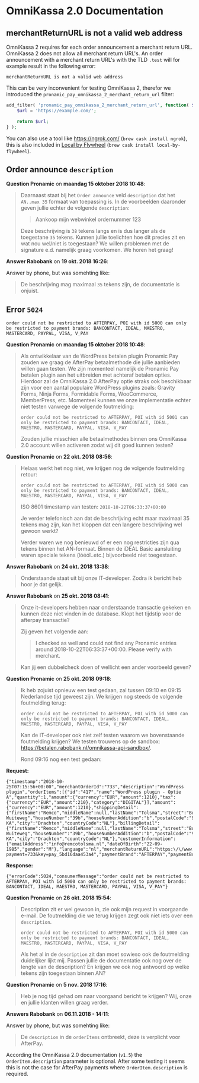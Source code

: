 # OmniKassa 2.0 Documentation

## merchantReturnURL is not a valid web address

OmniKassa 2 requires for each order announcement a merchant return URL. OmniKassa 2 does not allow all merchant return URL's. An order announcement with a merchant return URL's with the TLD `.test` will for example result in the following error:

```
merchantReturnURL is not a valid web address
```

This can be very inconvenient for testing OmniKassa 2, therefor we introduced the `pronamic_pay_omnikassa_2_merchant_return_url` filter:

```php
add_filter( 'pronamic_pay_omnikassa_2_merchant_return_url', function( $url ) {
	$url = 'https://example.com/';

	return $url;
} );
```

You can also use a tool like https://ngrok.com/ (`brew cask install ngrok`), this is also included in [Local by Flywheel](https://local.getflywheel.com/) (`brew cask install local-by-flywheel`).

## Order announce `description`

**Question Pronamic** on **maandag 15 oktober 2018 10:48**:

> Daarnaast staat bij het `Order announce` veld `description` dat het `AN..max 35` formaat van toepassing is. In de voorbeelden daaronder geven jullie echter de volgende `description`:
> 
> 
> > Aankoop mijn webwinkel ordernummer 123
> 
> Deze beschrijving is `38` tekens langs en is dus langer als de toegestane `35` tekens. Kunnen jullie toelichten hoe dit precies zit en wat nou wel/niet is toegestaan? We willen problemen met de signature e.d. namelijk graag voorkomen. We horen het graag!

**Answer Rabobank** on **19 okt. 2018 16:26**:

Answer by phone, but was somehting like:

> De beschrijving mag maximaal `35` tekens zijn, de documentatie is onjuist.

## Error `5024`

```
order could not be restricted to AFTERPAY, POI with id 5000 can only be restricted to payment brands: BANCONTACT, IDEAL, MAESTRO, MASTERCARD, PAYPAL, VISA, V_PAY
```

**Question Pronamic** on **maandag 15 oktober 2018 10:48**:

> Als ontwikkelaar van de WordPress betalen plugin Pronamic Pay zouden we graag de AfterPay betaalmethode die jullie aanbieden willen gaan testen. We zijn momenteel namelijk de Pronamic Pay betalen plugin aan het uitbreiden met achteraf betalen opties. Hierdoor zal de OmniKassa 2.0 AfterPay optie straks ook beschikbaar zijn voor een aantal populaire WordPress plugins zoals: Gravity Forms, Ninja Forms, Formidable Forms, WooCommerce, MemberPress, etc. Momenteel kunnen we onze implementatie echter niet testen vanwege de volgende foutmelding:
> 
> `order could not be restricted to AFTERPAY, POI with id 5001 can only be restricted to payment brands: BANCONTACT, IDEAL, MAESTRO, MASTERCARD, PAYPAL, VISA, V_PAY`
>
> Zouden jullie misschien alle betaalmethodes binnen ons OmniKassa 2.0 account willen activeren zodat wij dit goed kunnen testen?

**Question Pronamic** on **22 okt. 2018 08:56**:

> Helaas werkt het nog niet, we krijgen nog de volgende foutmelding retour:
> 
> `order could not be restricted to AFTERPAY, POI with id 5000 can only be restricted to payment brands: BANCONTACT, IDEAL, MAESTRO, MASTERCARD, PAYPAL, VISA, V_PAY`
>
> ISO 8601 timestamp van testen:
> `2018-10-22T06:33:37+00:00`
> 
> Je verder telefonisch aan dat de beschrijving echt maar maximaal 35 tekens mag zijn, kan het kloppen dat een langere beschrijving wel gewoon werkt?
> 
> Verder waren we nog benieuwd of er een nog restricties zijn qua tekens binnen het AN-formaat. Binnen de iDEAL Basic aansluiting waren speciale tekens (íóéóî..etc.) bijvoorbeeld niet toegestaan.

**Answer Rabobank** on **24 okt. 2018 13:38**:

> Onderstaande staat uit bij onze IT-developer. Zodra ik bericht heb hoor je dat gelijk.

**Answer Rabobank** on **25 okt. 2018 08:41**:

> Onze it-developers hebben naar onderstaande transactie gekeken en kunnen deze niet vinden in de database. Klopt het tijdstip voor de afterpay transactie?
> 
> Zij geven het volgende aan:
> > I checked as well and could not find any Pronamic entries around 2018-10-22T06:33:37+00:00. Please verify with merchant.
> 
> Kan jij een dubbelcheck doen of wellicht een ander voorbeeld geven?

**Question Pronamic** on **25 okt. 2018 09:18**:

> Ik heb zojuist opnieuw een test gedaan, zal tussen 09:10 en 09:15 Nederlandse tijd geweest zijn. We krijgen nog steeds de volgende foutmelding terug:
> 
> `order could not be restricted to AFTERPAY, POI with id 5000 can only be restricted to payment brands: BANCONTACT, IDEAL, MAESTRO, MASTERCARD, PAYPAL, VISA, V_PAY`
> 
> Kan de IT-developer ook niet zelf testen waarom we bovenstaande foutmelding krijgen? We testen trouwens op de sandbox: https://betalen.rabobank.nl/omnikassa-api-sandbox/.
> 
> Rond 09:16 nog een test gedaan:
>

**Request:**

```
{"timestamp":"2018-10-25T07:15:56+00:00","merchantOrderId":"733","description":"WordPress plugin","orderItems":[{"id":"417","name":"WordPress plugin - Optie A","quantity":1,"amount":{"currency":"EUR","amount":1210},"tax":{"currency":"EUR","amount":210},"category":"DIGITAL"}],"amount":{"currency":"EUR","amount":1210},"shippingDetail":{"firstName":"Remco","middleName":null,"lastName":"Tolsma","street":"Burgemeester Wuiteweg","houseNumber":"39b","houseNumberAddition":"b","postalCode":"9203 KA","city":"Drachten","countryCode":"NL"},"billingDetail":{"firstName":"Remco","middleName":null,"lastName":"Tolsma","street":"Burgemeester Wuiteweg","houseNumber":"39b","houseNumberAddition":"b","postalCode":"9203 KA","city":"Drachten","countryCode":"NL"},"customerInformation":{"emailAddress":"info@remcotolsma.nl","dateOfBirth":"22-09-1985","gender":"M"},"language":"nl","merchantReturnURL":"https:\/\/www.remcotolsma.nl\/?payment=733&key=pay_5bd16daa453a4","paymentBrand":"AFTERPAY","paymentBrandForce":"FORCE_ONCE","signature":"b8b9507057c7d53aeaece009fa7c5c62ee1dc78ffbcc12fa675f03b0a3fec2b69f39f4f946cb05c96a6139f52701412c5b4e9028a8a8ba1a1864d852221888fb"}
```

**Response:**

```
{"errorCode":5024,"consumerMessage":"order could not be restricted to AFTERPAY, POI with id 5000 can only be restricted to payment brands: BANCONTACT, IDEAL, MAESTRO, MASTERCARD, PAYPAL, VISA, V_PAY"}
```

**Question Pronamic** on **26 okt. 2018 15:54**:

> Description zit er wel gewoon in, zie ook mijn request in voorgaande e-mail. De foutmelding die we terug krijgen zegt ook niet iets over een `description`.
> 
> `order could not be restricted to AFTERPAY, POI with id 5000 can only be restricted to payment brands: BANCONTACT, IDEAL, MAESTRO, MASTERCARD, PAYPAL, VISA, V_PAY`
> 
> Als het al in de `description` zit dan moet sowieso ook de foutmelding duidelijker lijkt mij. Passen jullie de documentatie ook nog over de lengte van de description? En krijgen we ook nog antwoord op welke tekens zijn toegestaan binnen AN?

**Question Pronamic** on **5 nov. 2018 17:16**:

> Heb je nog tijd gehad om naar voorgaand bericht te krijgen? Wij, onze en jullie klanten willen graag verder.

**Answers Rabobank** on **06.11.2018 - 14:11**:

Answer by phone, but was somehting like:

> De `description` in de `orderItems` ontbreekt, deze is verplicht voor AfterPay.

According the OmniKassa 2.0 documentation (`v1.5`) the `OrderItem.description` parameter is optional.
After some testing it seems this is not the case for AfterPay payments where `OrderItem.description` is required.
